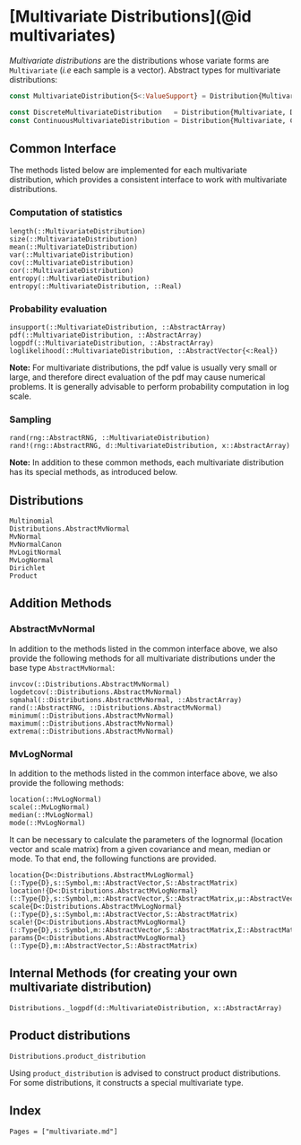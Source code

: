 # [Multivariate Distributions](@id multivariates)

*Multivariate distributions* are the distributions whose variate forms are `Multivariate` (*i.e* each sample is a vector). Abstract types for multivariate distributions:

```julia
const MultivariateDistribution{S<:ValueSupport} = Distribution{Multivariate,S}

const DiscreteMultivariateDistribution   = Distribution{Multivariate, Discrete}
const ContinuousMultivariateDistribution = Distribution{Multivariate, Continuous}
```

## Common Interface

The methods listed below are implemented for each multivariate distribution, which provides a consistent interface to work with multivariate distributions.

### Computation of statistics

```@docs
length(::MultivariateDistribution)
size(::MultivariateDistribution)
mean(::MultivariateDistribution)
var(::MultivariateDistribution)
cov(::MultivariateDistribution)
cor(::MultivariateDistribution)
entropy(::MultivariateDistribution)
entropy(::MultivariateDistribution, ::Real)
```

### Probability evaluation

```@docs
insupport(::MultivariateDistribution, ::AbstractArray)
pdf(::MultivariateDistribution, ::AbstractArray)
logpdf(::MultivariateDistribution, ::AbstractArray)
loglikelihood(::MultivariateDistribution, ::AbstractVector{<:Real})
```
**Note:** For multivariate distributions, the pdf value is usually very small or large, and therefore direct evaluation of the pdf may cause numerical problems. It is generally advisable to perform probability computation in log scale.


### Sampling

```@docs
rand(rng::AbstractRNG, ::MultivariateDistribution)
rand!(rng::AbstractRNG, d::MultivariateDistribution, x::AbstractArray)
```

**Note:** In addition to these common methods, each multivariate distribution has its special methods, as introduced below.


## Distributions

```@docs
Multinomial
Distributions.AbstractMvNormal
MvNormal
MvNormalCanon
MvLogitNormal
MvLogNormal
Dirichlet
Product
```

## Addition Methods

### AbstractMvNormal

In addition to the methods listed in the common interface above, we also provide the following methods for all multivariate distributions under the base type `AbstractMvNormal`:

```@docs
invcov(::Distributions.AbstractMvNormal)
logdetcov(::Distributions.AbstractMvNormal)
sqmahal(::Distributions.AbstractMvNormal, ::AbstractArray)
rand(::AbstractRNG, ::Distributions.AbstractMvNormal)
minimum(::Distributions.AbstractMvNormal)
maximum(::Distributions.AbstractMvNormal)
extrema(::Distributions.AbstractMvNormal)
```


### MvLogNormal

In addition to the methods listed in the common interface above, we also provide the following methods:

```@docs
location(::MvLogNormal)
scale(::MvLogNormal)
median(::MvLogNormal)
mode(::MvLogNormal)
```

It can be necessary to calculate the parameters of the lognormal (location vector and scale matrix) from a given covariance and mean, median or mode. To that end, the following functions are provided.

```@docs
location{D<:Distributions.AbstractMvLogNormal}(::Type{D},s::Symbol,m::AbstractVector,S::AbstractMatrix)
location!{D<:Distributions.AbstractMvLogNormal}(::Type{D},s::Symbol,m::AbstractVector,S::AbstractMatrix,μ::AbstractVector)
scale{D<:Distributions.AbstractMvLogNormal}(::Type{D},s::Symbol,m::AbstractVector,S::AbstractMatrix)
scale!{D<:Distributions.AbstractMvLogNormal}(::Type{D},s::Symbol,m::AbstractVector,S::AbstractMatrix,Σ::AbstractMatrix)
params{D<:Distributions.AbstractMvLogNormal}(::Type{D},m::AbstractVector,S::AbstractMatrix)
```

## Internal Methods (for creating your own multivariate distribution)

```@docs
Distributions._logpdf(d::MultivariateDistribution, x::AbstractArray)
```

## Product distributions

```@docs
Distributions.product_distribution
```

Using `product_distribution` is advised to construct product distributions. 
For some distributions, it constructs a special multivariate type.

## Index

```@index
Pages = ["multivariate.md"]
```
